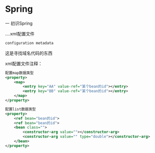 # Spring

一 初识Spring

....xml配置文件

```xml
configuration metadata
```

这是寻找域名代码的东西

xml配置文件注释：

```xml
配置map数据类型
<property>
    <map>
        <entry key="AA" value-ref="某个bean的id"></entry>
        <entry key="BB" value-ref="某个bean的id"></entry>
    </map>
</property>

配置list数据类型
<property>
	<ref bean="bean的id">
	<ref bean="bean的id">
	<bean class="">
		<constructor-arg value=""></constructor-arg>
		<constructor-arg value="" type="double"></constructor-arg>
	</bean>
</property>

```

